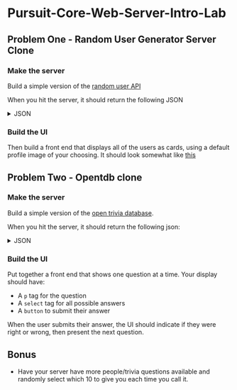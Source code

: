 # Pursuit-Core-Web-Server-Intro-Lab

## Problem One - Random User Generator Server Clone

### Make the server

Build a simple version of the [random user API](https://randomuser.me/api/?inc=gender,name,nat&&results=10)

When you hit the server, it should return the following JSON

<details>
  <summary>JSON</summary>

```js
{
  "results": [
    {
      "gender": "female",
      "name": {
        title: "mademoiselle",
        first: "ruth",
        last: "nicolas"
      },
      "nat": "CH"
    },
    {
      "gender": "female",
      "name": {
        "title": "miss",
        "first": "رها",
        "last": "سلطانی نژاد"
      },
      "nat": "IR"
    },
    {
      "gender": "female",
      "name": {
        "title": "mrs",
        "first": "patricia",
        "last": "hale"
      },
      "nat": "GB"
    },
    {
      "gender": "male",
      "name": {
        "title": "mr",
        "first": "fernando",
        "last": "cooper"
      },
      "nat": "US"
    },
    {
      "gender": "female",
      "name": {
        "title": "mrs",
        "first": "یسنا",
        "last": "صدر"
      },
      "nat": "IR"
    },
    {
      "gender": "male",
      "name": {
        "title": "mr",
        "first": "eino",
        "last": "tuomala"
      },
      "nat": "FI"
    },
    {
      "gender": "female",
      "name": {
        "title": "ms",
        "first": "gonca",
        "last": "özkara"
      },
      "nat": "TR"
    },
    {
      "gender": "male",
      "name": {
        "title": "mr",
        "first": "kyle",
        "last": "castillo"
      },
      "nat": "US"
    },
    {
      "gender": "female",
      "name": {
        "title": "miss",
        "first": "olivia",
        "last": "kumar"
      },
      "nat": "NZ"
    },
    {
      "gender": "male",
      "name": {
        "title": "monsieur",
        "first": "raymond",
        "last": "durand"
      },
      "nat": "CH"
    }
  ],
  "info": {
    "seed": "2cb086ce097c87ee",
    "results": 10,
    "page": 1,
    "version": "1.2"
  }
}
```

</details>

### Build the UI

Then build a front end that displays all of the users as cards, using a default profile image of your choosing.  It should look somewhat like [this](https://www.w3schools.com/howto/howto_css_cards.asp)

## Problem Two - Opentdb clone

### Make the server

Build a simple version of the [open trivia database](https://opentdb.com/api.php?amount=10&category=18&type=multiple
).  

When you hit the server, it should return the following json:

<details>
  <summary>JSON</summary>

```js
{
  "response_code": 0,
  "results": [
    {
      "category": "Science: Computers",
      "type": "multiple",
      "difficulty": "easy",
      "question": "HTML is what type of language?",
      "correct_answer": "Markup Language",
      "incorrect_answers": [
        "Macro Language",
        "Programming Language",
        "Scripting Language"
      ]
    },
    {
      "category": "Science: Computers",
      "type": "multiple",
      "difficulty": "easy",
      "question": "In web design, what does CSS stand for?",
      "correct_answer": "Cascading Style Sheet",
      "incorrect_answers": [
        "Counter Strike: Source",
        "Corrective Style Sheet",
        "Computer Style Sheet"
      ]
    },
    {
      "category": "Science: Computers",
      "type": "multiple",
      "difficulty": "medium",
      "question": "In computing terms, typically what does CLI stand for?",
      "correct_answer": "Command Line Interface",
      "incorrect_answers": [
        "Common Language Input",
        "Control Line Interface",
        "Common Language Interface"
      ]
    },
    {
      "category": "Science: Computers",
      "type": "multiple",
      "difficulty": "medium",
      "question": "What does &quot;LCD&quot; stand for?",
      "correct_answer": "Liquid Crystal Display",
      "incorrect_answers": [
        "Language Control Design",
        "Last Common Difference",
        "Long Continuous Design"
      ]
    },
    {
      "category": "Science: Computers",
      "type": "multiple",
      "difficulty": "medium",
      "question": "Which operating system was released first?",
      "correct_answer": "Mac OS",
      "incorrect_answers": [
        "Windows",
        "Linux",
        "OS/2"
      ]
    },
    {
      "category": "Science: Computers",
      "type": "multiple",
      "difficulty": "hard",
      "question": "What does the International System of Quantities refer 1024 bytes as?",
      "correct_answer": "Kibibyte",
      "incorrect_answers": [
        "Kylobyte",
        "Kilobyte",
        "Kelobyte"
      ]
    },
    {
      "category": "Science: Computers",
      "type": "multiple",
      "difficulty": "medium",
      "question": "Which programming language was developed by Sun Microsystems in 1995?",
      "correct_answer": "Java",
      "incorrect_answers": [
        "Python",
        "Solaris OS",
        "C++"
      ]
    },
    {
      "category": "Science: Computers",
      "type": "multiple",
      "difficulty": "hard",
      "question": "What is the name given to layer 4 of the Open Systems Interconnection (ISO) model?",
      "correct_answer": "Transport",
      "incorrect_answers": [
        "Session",
        "Data link",
        "Network"
      ]
    },
    {
      "category": "Science: Computers",
      "type": "multiple",
      "difficulty": "hard",
      "question": "What vulnerability ranked #1 on the OWASP Top 10 in 2013?",
      "correct_answer": "Injection ",
      "incorrect_answers": [
        "Broken Authentication",
        "Cross-Site Scripting",
        "Insecure Direct Object References"
      ]
    },
    {
      "category": "Science: Computers",
      "type": "multiple",
      "difficulty": "medium",
      "question": "What does RAID stand for?",
      "correct_answer": "Redundant Array of Independent Disks",
      "incorrect_answers": [
        "Rapid Access for Indexed Devices",
        "Range of Applications with Identical Designs",
        "Randomized Abstract Identification Description"
      ]
    }
  ]
}
```
</details>

### Build the UI

Put together a front end that shows one question at a time.  Your display should have:

- A `p` tag for the question
- A `select` tag for all possible answers
- A `button` to submit their answer

When the user submits their answer, the UI should indicate if they were right or wrong, then present the next question.

## Bonus

- Have your server have more people/trivia questions available and randomly select which 10 to give you each time you call it.
